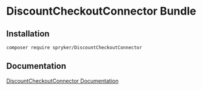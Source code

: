 # DiscountCheckoutConnector Bundle

## Installation

```
composer require spryker/DiscountCheckoutConnector
```

## Documentation

[DiscountCheckoutConnector Documentation](https://spryker.github.io/discount-checkout-connector/index.html)





